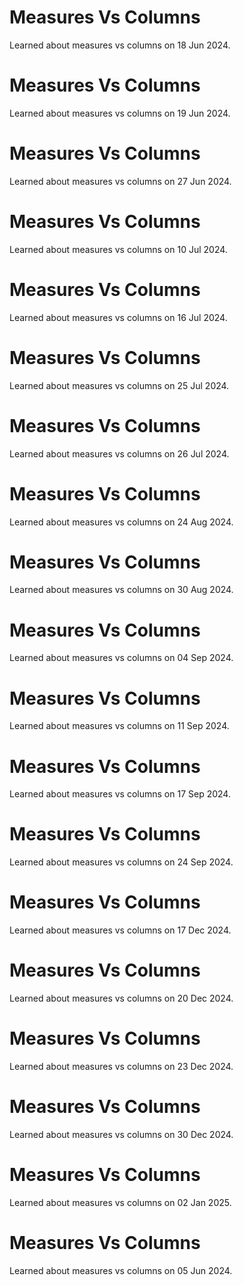 # Measures Vs Columns
Learned about measures vs columns on 18 Jun 2024.

# Measures Vs Columns
Learned about measures vs columns on 19 Jun 2024.

# Measures Vs Columns
Learned about measures vs columns on 27 Jun 2024.

# Measures Vs Columns
Learned about measures vs columns on 10 Jul 2024.

# Measures Vs Columns
Learned about measures vs columns on 16 Jul 2024.

# Measures Vs Columns
Learned about measures vs columns on 25 Jul 2024.

# Measures Vs Columns
Learned about measures vs columns on 26 Jul 2024.

# Measures Vs Columns
Learned about measures vs columns on 24 Aug 2024.

# Measures Vs Columns
Learned about measures vs columns on 30 Aug 2024.

# Measures Vs Columns
Learned about measures vs columns on 04 Sep 2024.

# Measures Vs Columns
Learned about measures vs columns on 11 Sep 2024.

# Measures Vs Columns
Learned about measures vs columns on 17 Sep 2024.

# Measures Vs Columns
Learned about measures vs columns on 24 Sep 2024.

# Measures Vs Columns
Learned about measures vs columns on 17 Dec 2024.

# Measures Vs Columns
Learned about measures vs columns on 20 Dec 2024.

# Measures Vs Columns
Learned about measures vs columns on 23 Dec 2024.

# Measures Vs Columns
Learned about measures vs columns on 30 Dec 2024.

# Measures Vs Columns
Learned about measures vs columns on 02 Jan 2025.

# Measures Vs Columns
Learned about measures vs columns on 05 Jun 2024.

